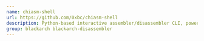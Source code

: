 ```yaml
---
name: chiasm-shell
url: https://github.com/0xbc/chiasm-shell
description: Python-based interactive assembler/disassembler CLI, powered byKeystone/Capstone.
group: blackarch blackarch-disassembler
---
```

